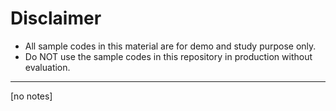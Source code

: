 # Disclaimer
+ All sample codes in this material are for demo and study purpose only.
+ Do NOT use the sample codes in this repository in production without evaluation.
----------------------------------------------------------------------------------
[no notes]